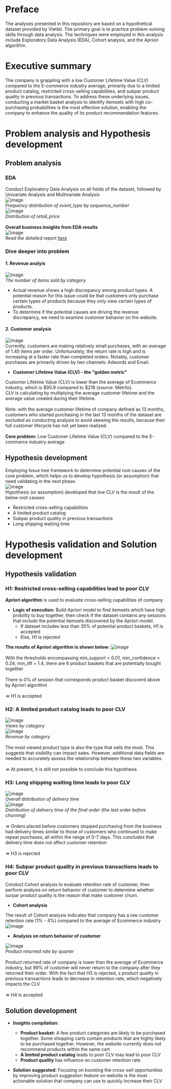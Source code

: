# Preface
The analyses presented in this repository are based on a hypothetical dataset provided by Viettel. The primary goal is to practice problem-solving skills through data analysis. The techniques were employed in this analysis include Exploratory Data Analysis (EDA), Cohort analysis, and the Apriori algorithm.
# Executive summary
The company is grappling with a low Customer Lifetime Value (CLV) compared to the E-commerce industry average, primarily due to a limited product catalog, restricted cross-selling capabilities, and subpar product quality in previous transactions. To address these underlying issues, conducting a market basket analysis to identify itemsets with high co-purchasing probabilities is the most effective solution, enabling the company to enhance the quality of its product recommendation features.
# Problem analysis and Hypothesis development
## Problem analysis
### EDA
Conduct Exploratory Data Analysis on all fields of the dataset, followed by Univariate Analysis and Multivariate Analysis
<br> ![image](https://github.com/user-attachments/assets/7a95bee2-cd98-4a17-8407-7ef12989d926)
<br> _Frequency distribution of event_type by sequence_number_
<br> ![image](https://github.com/user-attachments/assets/65828805-9a8a-4f8e-8ff5-3b65a2025a0b)
<br> _Distribution of retail_price_
<br><br> **Overall business insights from EDA results**
<br> ![image](https://github.com/user-attachments/assets/3e06cdae-ea4e-4237-a894-da826456d548)
<br> _Read the detailed report [here](https://drive.google.com/file/d/1pB2ZxP1XIyKBl5ogo8yVzLG2tB1yb41N/view)_
### Dive deeper into problem
#### 1. Revenue analyis
![image](https://github.com/user-attachments/assets/fa16583e-d561-43b6-82cb-3ea73783c2f2)
<br> _The number of items sold by category_
- Actual revenue shows a high discrepancy among product types. A potential reason for this issue could be that customers only purchase certain types of products because they only view certain types of products.
- To determine if the potential causes are driving the revenue discrepancy, we need to examine customer behavior on the website.
#### 2. Customer analysis
![image](https://github.com/user-attachments/assets/d5a5fd3e-ecff-4bac-a5f5-fb8f7f0055c5)
<br> Currently, customers are making relatively small purchases, with an average of 1.45 items per order. Unfortunately, the return rate is high and is increasing at a faster rate than completed orders. Notably, customer purchases are primarily driven by two channels: Adwords and Email.
- **Customer Lifetime Value (CLV) - the "golden metric"**

Customer Lifetime Value (CLV) is lower than the average of Ecommerce industry, which is $90.9 compared to $218 (source: Metrilo).
<br> CLV is calculating by multiplying the average customer lifetime and the average value created during their lifetime. 
<br> <br> Note: with the average customer lifetime of company defined as 13 months, customers who started purchasing in the last 13 months of the dataset are excluded as conducting analysis to avoid skewing the results, because their full customer lifecycle has not yet been realized. 
<br> <br> **Core problem:** Low Customer Lifetime Value (CLV) compared to the E-commerce industry average
## Hypothesis development
Employing Issue tree framework to determine potential root causes of the core problem, which helps us to develop hypothesis (or assumption) that need validating in the next phase.
<br> ![image](https://github.com/user-attachments/assets/8e4469aa-2d2c-4eee-bd6c-f738e07dc301)
<br> Hypothesis (or assumption) developed that low CLV is the result of the below root causes:

- Restricted cross-selling capabilities
- A limited product catalog
- Subpar product quality in previous transactions
- Long shipping waiting time
# Hypothesis validation and Solution development
## Hypothesis validation
### H1: Restricted cross-selling capabilities lead to poor CLV
**Apriori algorithm** is used to evaluate cross-selling capabilities of company
- **Logic of execution:** Build Apriori model to find itemsets which have high probility to buy together, then check if the dataset contains any sessions that include the potential itemsets discovered by the Apriori model.
  + If dataset includes less than 35% of potential product baskets, H1 is accepted
  + Else, H1 is rejected

**The results of Apriori algorithm is shown below:**
![image](https://github.com/user-attachments/assets/8e8f740d-d92e-4043-b293-3acb398caf68)
<br><br> With the thresholds encompassing min_support = 0.01, min_confidence = 0.24, min_lift = 1.4, there are 6 product baskets that are potentially bought together
<br><br> There is 0% of session that corresponds product basket discoverd above by Apriori algorithm
<br><br> => H1 is accepted
### H2: A limited product catalog leads to poor CLV
![image](https://github.com/user-attachments/assets/14b62a6e-15b8-4395-ac60-a8f65728328b)
<br> _Views by category_
<br> ![image](https://github.com/user-attachments/assets/c25bb3fe-9dfb-4320-9f40-141d9ca683da)
<br> _Revenue by category_
<br> <br> The most viewed product type is also the type that sells the most. This suggests that visibility can impact sales. However, additional data fields are needed to accurately assess the relationship between these two variables.
<br><br> => At present, it is still not possible to conclude this hypothesis
### H3: Long shipping waiting time leads to poor CLV
![image](https://github.com/user-attachments/assets/564346c2-a54a-4834-aa80-1fdebc12e34d)
<br> _Overall distribution of delivery time_
<br> ![image](https://github.com/user-attachments/assets/2b7645ac-68bc-40e0-b8a8-27dd20356807)
<br> _Distribution of delivery time of the final order (the last order before churning)_
<br><br> => Orders placed before customers stopped purchasing from the business had delivery times similar to those of customers who continued to make repeat purchases, all within the range of 0-7 days. This concludes that delivery time does not affect customer retention
<br><br> => H3 is rejected
### H4: Subpar product quality in previous transactions leads to poor CLV
Conduct Cohort analysis to evaluate retention rate of customer, then perform analysis on return behavior of customer to determine whether surpar product quality is the reason that make customer churn.

- **Cohort analysis**

The result of Cohort analysis indicates that company has a low customer retention rate (1% - 4%) compared to the average of Ecommerce industry
<br>![image](https://github.com/user-attachments/assets/a5df2efe-9626-4baa-bfb3-5197dfecbd68)

- **Analysis on return behavior of customer**

![image](https://github.com/user-attachments/assets/70d6edff-a346-44d5-8023-00ae9e9c07bf)
<br> _Product returned rate by quarter_
<br><br> Product returned rate of company is lower than the average of Ecommerce industry, but 99% of customer will never return to the company after they returned their order. With the fact that H3 is rejected, s product quality in previous transactions leads to decrease in retention rate, which negatively impacts the CLV.
<br><br> => H4 is accepted
## Solution development
- **Insights compilation:**
  + **Product basket:** A few product categories are likely to be purchased together. Some shopping carts contain products that are highly likely to be purchased together. However, the website currently does not recommend products within the same cart
  + **A limited product catalog** leads to poor CLV may lead to poor CLV
  + **Product quality** has influence on customer retention rate

- **Solution suggested:** Focusing on boosting the cross-sell opportunities by improving product suggestion feature on website is the most actionable solution that company can use to quickly increase their CLV

